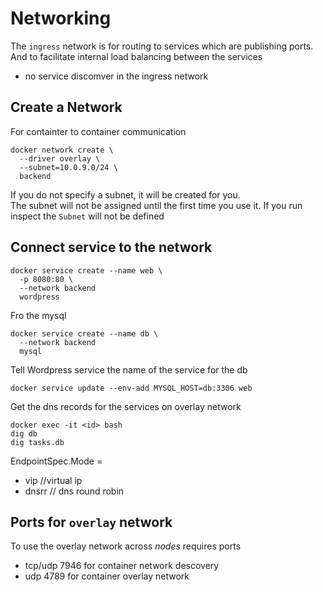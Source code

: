 # Networking
The `ingress` network is for routing to services  which are publishing ports.  
And to facilitate internal load balancing between the services  

- no service discomver in the ingress network

## Create a Network
For containter to container communication

    docker network create \
      --driver overlay \
      --subnet=10.0.9.0/24 \
      backend

If you do not specify a subnet, it will be created for you.  
The subnet will not be assigned until the first time you use it.  If you run inspect the `Subnet` will
not be defined

## Connect service to the network

    docker service create --name web \
      -p 8080:80 \
      --network backend
      wordpress

Fro the mysql

    docker service create --name db \
      --network backend
      mysql

Tell Wordpress service the name of the service for the db

    docker service update --env-add MYSQL_HOST=db:3306 web

Get the dns records for the services on overlay network

    docker exec -it <id> bash
    dig db
    dig tasks.db

EndpointSpec.Mode =   
- vip   //virtual ip  
- dnsrr // dns round robin

## Ports for `overlay` network
To use the overlay network across _nodes_ requires ports 
- tcp/udp 7946  for container network descovery
- udp 4789  for container overlay network